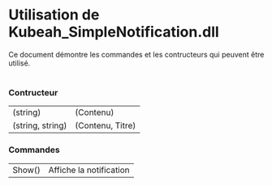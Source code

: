 <h1>Utilisation de Kubeah_SimpleNotification.dll</h1>
Ce document démontre les commandes et les contructeurs qui peuvent être utilisé.
<br></br>

<h3>Contructeur</h3>
<table>
   <tr>
       <td>(string)</td>
       <td>(Contenu)</td>
   </tr>
   <tr>
       <td>(string, string)</td>
       <td>(Contenu, Titre)</td>
   </tr>
</table>
<h3>Commandes</h3>
<table>
   <tr>
       <td>Show()</td>
       <td>Affiche la notification</td>
   </tr>
</table>
